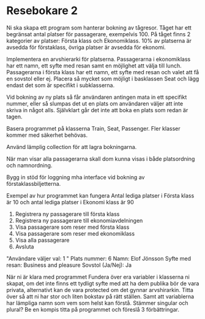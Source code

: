 Resebokare 2
============
Ni ska skapa ett program som hanterar bokning av tågresor.
Tåget har ett begränsat antal platser för passagerare, exempelvis 100.
På tåget finns 2 kategorier av platser: Första klass och Ekonomiklass.
10% av platserna är avsedda för förstaklass, övriga platser är avsedda för ekonomi.

Implementera en arvshierarki för platserna.
Passagerarna i ekonomiklass har ett namn, ett syfte med resan samt en möjlighet att välja till lunch.
Passagerarna i första klass har ett namn, ett syfte med resan och valet att få en sovstol eller ej.
Placera så mycket som möjligt i basklassen Seat och lägg endast det som är specifikt i subklasserna.

Vid bokning av ny plats så får användaren antingen mata in ett specifikt nummer, eller så slumpas det ut en plats om användaren väljer att inte skriva in något alls.
Självklart går det inte att boka en plats som redan är tagen.

Basera programmet på klasserna Train, Seat, Passenger. Fler klasser kommer med säkerhet behövas.

Använd lämplig collection för att lagra bokningarna.

När man visar alla passagerarna skall dom kunna visas i både platsordning och namnordning.

Bygg in stöd för loggning mha interface vid bokning av förstaklassbiljetterna.

Exempel av hur programmet kan fungera
Antal lediga platser i Första klass är 10 och antal lediga platser i Ekonomi klass är 90
1. Registrera ny passagerare till första klass
2. Registrera ny passagerare till ekonomiavdelningen
3. Visa passagerare som reser med första klass
4. Visa passagerare som reser med ekonomiklass
5. Visa alla passagerare
6. Avsluta

"Användare väljer val: 1 "
Plats nummer: 6
Namn: Elof Jönsson
Syfte med resan: Business and pleasure
Sovstol (Ja/Nej): Ja

När ni är klara med programmet
Fundera över era variabler i klasserna ni skapat, om det inte finns ett tydligt syfte med att ha dem publika bör de vara privata, alternativt kan de vara protected om det gynnar arvshirarkin.
Titta över så att ni har stor och liten bokstav på rätt ställen. Samt att variablerna har lämpliga namn som vem som helst kan förstå. Stämmer singular och plural?
Be en kompis titta på programmet och föreslå 3 förbättringar.
